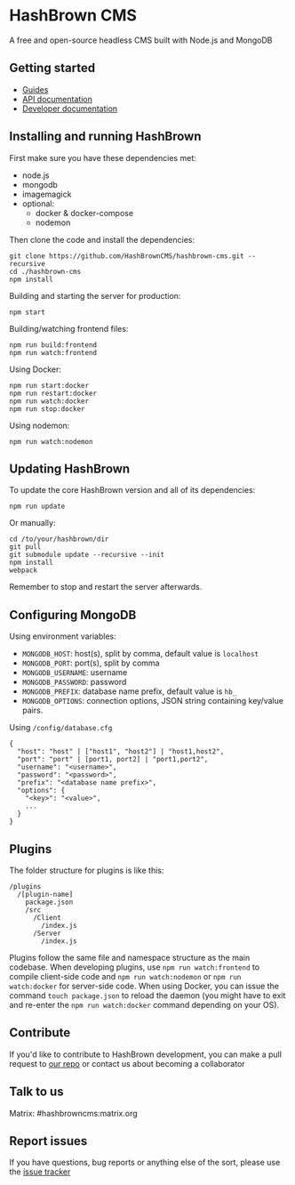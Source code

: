 # HashBrown CMS
A free and open-source headless CMS built with Node.js and MongoDB

## Getting started
- [Guides](http://hashbrowncms.org/guides)
- [API documentation](http://hashbrowncms.org/docs/api)
- [Developer documentation](http://hashbrowncms.org/docs/src)

## Installing and running HashBrown
First make sure you have these dependencies met:  
- node.js
- mongodb
- imagemagick
- optional:
  - docker & docker-compose
  - nodemon

Then clone the code and install the dependencies:  
```
git clone https://github.com/HashBrownCMS/hashbrown-cms.git --recursive
cd ./hashbrown-cms
npm install
```

Building and starting the server for production:
```
npm start
```

Building/watching frontend files:
```
npm run build:frontend
npm run watch:frontend
```

Using Docker:
```
npm run start:docker
npm run restart:docker
npm run watch:docker
npm run stop:docker
```

Using nodemon:
```
npm run watch:nodemon
```

## Updating HashBrown
To update the core HashBrown version and all of its dependencies:
```
npm run update
```

Or manually:
```
cd /to/your/hashbrown/dir
git pull
git submodule update --recursive --init
npm install
webpack 
```

Remember to stop and restart the server afterwards.

## Configuring MongoDB  
Using environment variables:
  - `MONGODB_HOST`: host(s), split by comma, default value is `localhost`
  - `MONGODB_PORT`: port(s), split by comma
  - `MONGODB_USERNAME`: username
  - `MONGODB_PASSWORD`: password
  - `MONGODB_PREFIX`: database name prefix, default value is `hb_`
  - `MONGODB_OPTIONS`: connection options, JSON string containing key/value pairs.

Using `/config/database.cfg`
```
{
  "host": "host" | ["host1", "host2"] | "host1,host2",
  "port": "port" | [port1, port2] | "port1,port2",
  "username": "<username>",
  "password": "<password>",
  "prefix": "<database name prefix>",
  "options": {
    "<key>": "<value>",
    ...
  }
}
```

## Plugins
The folder structure for plugins is like this:

```
/plugins
  /[plugin-name]
    package.json
    /src
      /Client
        /index.js
      /Server
        /index.js
```

Plugins follow the same file and namespace structure as the main codebase. When developing plugins, use `npm run watch:frontend` to compile client-side code and `npm run watch:nodemon` or `npm run watch:docker` for server-side code. When using Docker, you can issue the command `touch package.json` to reload the daemon (you might have to exit and re-enter the `npm run watch:docker` command depending on your OS).

## Contribute
If you'd like to contribute to HashBrown development, you can make a pull request to [our repo](https://github.com/HashBrownCMS/hashbrown-cms) or contact us about becoming a collaborator

## Talk to us
Matrix: #hashbrowncms:matrix.org

## Report issues
If you have questions, bug reports or anything else of the sort, please use the [issue tracker](https://github.com/Putaitu/hashbrown-cms/issues)
